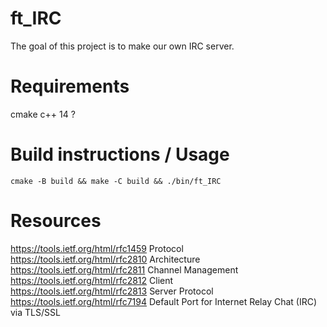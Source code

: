 # ft_IRC
The goal of this project is to make our own IRC server.

# Requirements

cmake
c++ 14 ?

# Build instructions / Usage

`cmake -B build && make -C build && ./bin/ft_IRC`

# Resources

https://tools.ietf.org/html/rfc1459 Protocol  
https://tools.ietf.org/html/rfc2810 Architecture  
https://tools.ietf.org/html/rfc2811 Channel Management  
https://tools.ietf.org/html/rfc2812 Client  
https://tools.ietf.org/html/rfc2813 Server Protocol  
https://tools.ietf.org/html/rfc7194 Default Port for Internet Relay Chat (IRC) via TLS/SSL
